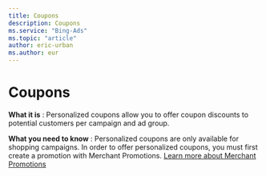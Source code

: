```yaml
---
title: Coupons
description: Coupons
ms.service: "Bing-Ads"
ms.topic: "article"
author: eric-urban
ms.author: eur
---
```


# Coupons

**What it is** : Personalized coupons allow you to offer coupon discounts to potential customers per campaign and ad group.

**What you need to know** : Personalized coupons are only available for shopping campaigns. In order to offer personalized coupons, you must first create a promotion with Merchant Promotions. [Learn more about Merchant Promotions](../hlp_BA_CONC_BMC_MerchantPromo.md)


